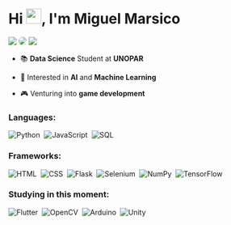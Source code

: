 <h1 align="left">Hi <img src="https://raw.githubusercontent.com/kaueMarques/kaueMarques/master/hi.gif" height="30px">, I'm Miguel Marsico</h1>

<a href = "mailto:miguelmarsico2005@gmail.com"> <img src="https://img.shields.io/badge/-Gmail-%23333?style=for-the-badge&logo=gmail&logoColor=white" target="_blank"></a>
<a href="https://www.linkedin.com/in/miguelmarsico/" target="_blank"><img src="https://img.shields.io/badge/-LinkedIn-%230077B5?style=for-the-badge&logo=linkedin&logoColor=white" style="border-radius: 30px" target="_blank"></a> 
<a href = "https://www.youtube.com/@miguelmarsico/featured"> <img src="https://img.shields.io/badge/-YouTube-%23333?style=for-the-badge&logo=youtube&logoColor=white" target="_blank"></a>
<br>

- 📚 **Data Science** Student at **UNOPAR**

- 🤖 Interested in **AI** and **Machine Learning**

- 🎮 Venturing into **game development**


### **Languages**:
![Python](https://img.shields.io/badge/-Python-0D1117?style=for-the-badge&logo=python&labelColor=0D1117)&nbsp;
![JavaScript](https://img.shields.io/badge/-JavaScript-0D1117?style=for-the-badge&logo=javascript&labelColor=0D1117)&nbsp;
![SQL](https://img.shields.io/badge/-SQL-0D1117?style=for-the-badge&logo=postgresql&labelColor=0D1117)&nbsp;

### **Frameworks**:
![HTML](https://img.shields.io/badge/-HTML-0D1117?style=for-the-badge&logo=html5&labelColor=0D1117)&nbsp;
![CSS](https://img.shields.io/badge/-CSS-0D1117?style=for-the-badge&logo=CSS3&logoColor=1572B6&labelColor=0D1117)&nbsp;
![Flask](https://img.shields.io/badge/-Flask-0D1117?style=for-the-badge&logo=flask&labelColor=0D1117)&nbsp;
![Selenium](https://img.shields.io/badge/-Selenium-0D1117?style=for-the-badge&logo=selenium&labelColor=0D1117)&nbsp;
![NumPy](https://img.shields.io/badge/-NumPy-0D1117?style=for-the-badge&logo=numpy&labelColor=0D1117)&nbsp;
![TensorFlow](https://img.shields.io/badge/-TensorFlow-0D1117?style=for-the-badge&logo=tensorflow&labelColor=0D1117)&nbsp;

### **Studying in this moment**:
![Flutter](https://img.shields.io/badge/-Flutter-0D1117?style=for-the-badge&logo=flutter&labelColor=0D1117)&nbsp;
![OpenCV](https://img.shields.io/badge/-OpenCV-0D1117?style=for-the-badge&logo=opencv&labelColor=0D1117)&nbsp;
![Arduino](https://img.shields.io/badge/-Arduino-0D1117?style=for-the-badge&logo=arduino&labelColor=0D1117)&nbsp;
![Unity](https://img.shields.io/badge/-Unity-0D1117?style=for-the-badge&logo=unity&labelColor=0D1117)&nbsp;


